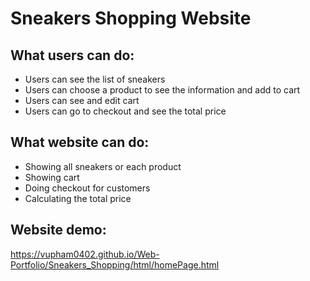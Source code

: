 # Sneakers Shopping Website

## What users can do:
  - Users can see the list of sneakers
  - Users can choose a product to see the information and add to cart
  - Users can see and edit cart
  - Users can go to checkout and see the total price

## What website can do:
  - Showing all sneakers or each product
  - Showing cart 
  - Doing checkout for customers
  - Calculating the total price

## Website demo:
https://vupham0402.github.io/Web-Portfolio/Sneakers_Shopping/html/homePage.html
